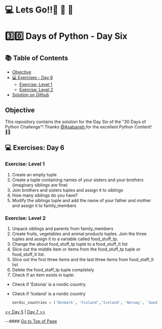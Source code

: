 #  💻 Lets Go!!🚀 🚀 🚀 

#  3️⃣0️⃣ Days of Python - Day Six

## 📚 Table of Contents
- [Objective](#objective)
- [💻 Exercises - Day 6](#exercises-day-6)
    - [Exercise: Level 1](#exercise-level-1)
    - [Exercise: Level 2](#exercise-level-2)
- [Solution on Github](https://github.com/zidude1234/30_Days_of_Python/blob/main/Day%2006/Python%20Syntax/Day06%20Syntax.py)

## Objective
This repository contains the solution for the Day Six of the "30 Days of Python Challenge"!
Thanks <a href =  https://github.com/Asabeneh>@Asabaneh </a> for the excellent Python Content! 👋🏻

## 💻 Exercises: Day 6

### Exercise: Level 1

1. Create an empty tuple
2. Create a tuple containing names of your sisters and your brothers (imaginary siblings are fine)
3. Join brothers and sisters tuples and assign it to siblings
4. How many siblings do you have?
5. Modify the siblings tuple and add the name of your father and mother and assign it to family_members

### Exercise: Level 2

1. Unpack siblings and parents from family_members
1. Create fruits, vegetables and animal products tuples. Join the three tuples and assign it to a variable called food_stuff_tp.
1. Change the about food_stuff_tp  tuple to a food_stuff_lt list
1. Slice out the middle item or items from the food_stuff_tp tuple or food_stuff_lt list.
1. Slice out the first three items and the last three items from food_staff_lt list
1. Delete the food_staff_tp tuple completely
1. Check if an item exists in  tuple:

- Check if 'Estonia' is a nordic country
- Check if 'Iceland' is a nordic country

  ```py
  nordic_countries = ('Denmark', 'Finland','Iceland', 'Norway', 'Sweden')
  ```


[<< Day 5](../Day%2005/README.md) | [Day 7 >>](../Day%2007/README.md)


--#### [Go to Top of Page](#objective)
